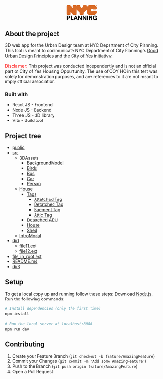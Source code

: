 <!-- DCP LOGO -->
<br />
<p align="center">
    <img 
        className="logo-icon"
        alt="NYC Planning"
        src="https://raw.githubusercontent.com/NYCPlanning/dcp-logo/master/dcp_logo_772.png"
            width = "100">
    </img>
</p>

## About the project

3D web app for the Urban Design team at NYC Department of City Planning. This tool is meant to communicate NYC Department of City Planning's [Good Urban Design Principles](https://www.nyc.gov/site/planning/planning-level/urban-design/urban-design-principle.page) and the [City of Yes](https://www.nyc.gov/site/planning/plans/city-of-yes/city-of-yes-overview.page) initiativw.
<br />
<br />
<span style="color:red;">Disclaimer:</span> This project was conducted independently and is not an official part of City of Yes Housing Oppurtunity. The use of COY HO in this test was solely for demonstration purposes, and any references to it are not meant to imply official association.​

### Built with

* React JS - Frontend
* Node JS - Backend
* Three JS - 3D library
* Vite - Build tool

## Project tree

 * [public](./public)
 * [src](./src)
   * [3DAssets](./src/3DAssets)
        * [BackgroundModel](./src/3DAssets/BackgroundModel.jsx)
        * [Birds](./src/3DAssets/Birds.jsx)
        * [Bus](./src/3DAssets/Bus.jsx)
        * [Car](./src/3DAssets/Car.jsx)
        * [Person](./src/3DAssets/Person.jsx)
   * [House](./src/House)
        * [Tags](./src/House/Tags)
            * [Attatched Tag](./src/House/Tags/AttatchedTag.jsx)
            * [Detatched Tag](./src/House/Tags/DetatchedTag.jsx)
            * [Baement Tag](./src/House/Tags/BasementTag.jsx)
            * [Attic Tag](./src/House/Tags/AtticTag.jsx)
        * [Detatched ADU](./src/House/DetatchedAdu.jsx)
        * [House](./src/House/House.jsx)
        * [Shed](./src/House/Shed.jsx)
   * [IntroModal](./dir2/file23.ext)
 * [dir1](./dir1)
   * [file11.ext](./dir1/file11.ext)
   * [file12.ext](./dir1/file12.ext)
 * [file_in_root.ext](./file_in_root.ext)
 * [README.md](./README.md)
 * [dir3](./dir3)

## Setup
To get a local copy up and running follow these steps:
Download [Node.js](https://nodejs.org/en/download/).
Run the following commands:

``` bash
# Install dependencies (only the first time)
npm install

# Run the local server at localhost:8080
npm run dev
```
<!-- Contributing -->
## Contributing
1. Create your Feature Branch (`git checkout -b feature/AmazingFeature`)
2. Commit your Changes (`git commit -m 'Add some AmazingFeature'`)
3. Push to the Branch (`git push origin feature/AmazingFeature`)
4. Open a Pull Request
